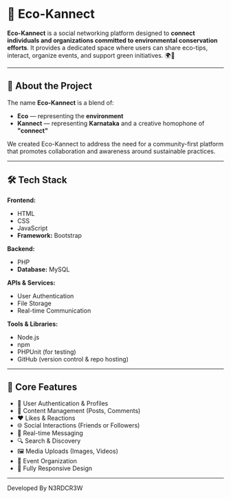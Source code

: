 # 🌿 Eco-Kannect

**Eco-Kannect** is a social networking platform designed to **connect individuals and organizations committed to environmental conservation efforts**. It provides a dedicated space where users can share eco-tips, interact, organize events, and support green initiatives. 🌍💚

---

## 🧩 About the Project

The name **Eco-Kannect** is a blend of:
- **Eco** — representing the **environment**
- **Kannect** — representing **Karnataka** and a creative homophone of **"connect"**

We created Eco-Kannect to address the need for a community-first platform that promotes collaboration and awareness around sustainable practices.

---

## 🛠️ Tech Stack

**Frontend:**
- HTML
- CSS
- JavaScript
- **Framework:** Bootstrap

**Backend:**
- PHP
- **Database:** MySQL

**APIs & Services:**
- User Authentication
- File Storage
- Real-time Communication

**Tools & Libraries:**
- Node.js
- npm
- PHPUnit (for testing)
- GitHub (version control & repo hosting)

---

## 🔑 Core Features

- 👤 User Authentication & Profiles  
- 📝 Content Management (Posts, Comments)  
- ❤️ Likes & Reactions  
- 🌐 Social Interactions (Friends or Followers)  
- 💬 Real-time Messaging  
- 🔍 Search & Discovery  
- 🖼️ Media Uploads (Images, Videos)  
- 📅 Event Organization  
- 📲 Fully Responsive Design  

---

Developed By N3RDCR3W
